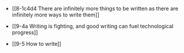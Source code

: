 - [[8-1c4d4 There are infinitely more things to be written as there are infinitely more ways to write them]]

- [[9-4a Writing is fighting, and good writing can fuel technological progress]]
- [[9-5 How to write]]

